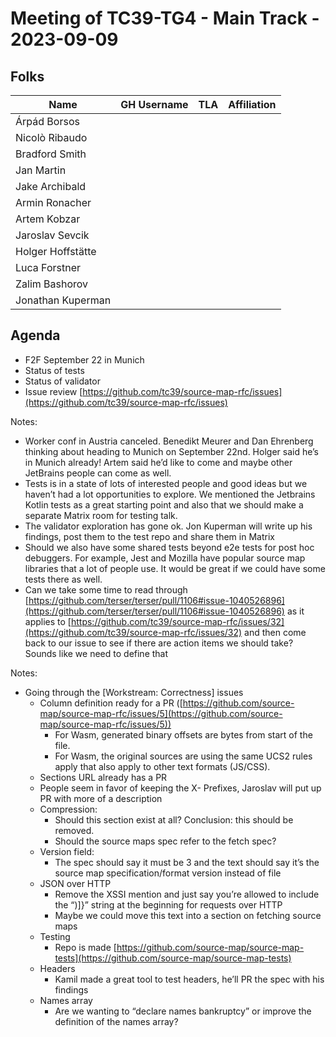 # Meeting of TC39-TG4 - Main Track - 2023-09-09

## Folks

| Name              | GH Username | TLA | Affiliation |
| ----------------- | ----------- | --- | ----------- |
| Árpád Borsos      |             |     |             |
| Nicolò Ribaudo    |             |     |             |
| Bradford Smith    |             |     |             |
| Jan Martin        |             |     |             |
| Jake Archibald    |             |     |             |
| Armin Ronacher    |             |     |             |
| Artem Kobzar      |             |     |             |
| Jaroslav Sevcik   |             |     |             |
| Holger Hoffstätte |             |     |             |
| Luca Forstner     |             |     |             |
| Zalim Bashorov    |             |     |             |
| Jonathan Kuperman |             |     |             |

## Agenda

- F2F September 22 in Munich
- Status of tests
- Status of validator
- Issue review [https://github.com/tc39/source-map-rfc/issues](https://github.com/tc39/source-map-rfc/issues)

Notes:

- Worker conf in Austria canceled. Benedikt Meurer and Dan Ehrenberg thinking about heading to Munich on September 22nd. Holger said he’s in Munich already! Artem said he’d like to come and maybe other JetBrains people can come as well.
- Tests is in a state of lots of interested people and good ideas but we haven’t had a lot opportunities to explore. We mentioned the Jetbrains Kotlin tests as a great starting point and also that we should make a separate Matrix room for testing talk.
- The validator exploration has gone ok. Jon Kuperman will write up his findings, post them to the test repo and share them in Matrix
- Should we also have some shared tests beyond e2e tests for post hoc debuggers. For example, Jest and Mozilla have popular source map libraries that a lot of people use. It would be great if we could have some tests there as well.
- Can we take some time to read through [https://github.com/terser/terser/pull/1106#issue-1040526896](https://github.com/terser/terser/pull/1106#issue-1040526896) as it applies to [https://github.com/tc39/source-map-rfc/issues/32](https://github.com/tc39/source-map-rfc/issues/32) and then come back to our issue to see if there are action items we should take? Sounds like we need to define that

Notes:

- Going through the [Workstream: Correctness] issues
  - Column definition ready for a PR ([https://github.com/source-map/source-map-rfc/issues/5](https://github.com/source-map/source-map-rfc/issues/5))
    - For Wasm, generated binary offsets are bytes from start of the file.
    - For Wasm, the original sources are using the same UCS2 rules apply that also apply to other text formats (JS/CSS).
  - Sections URL already has a PR
  - People seem in favor of keeping the X- Prefixes, Jaroslav will put up PR with more of a description
  - Compression:
    - Should this section exist at all? Conclusion: this should be removed.
    - Should the source maps spec refer to the fetch spec?
  - Version field:
    - The spec should say it must be 3 and the text should say it’s the source map specification/format version instead of file
  - JSON over HTTP
    - Remove the XSSI mention and just say you’re allowed to include the “)]}” string at the beginning for requests over HTTP
    - Maybe we could move this text into a section on fetching source maps
  - Testing
    - Repo is made [https://github.com/source-map/source-map-tests](https://github.com/source-map/source-map-tests)
  - Headers
    - Kamil made a great tool to test headers, he’ll PR the spec with his findings
  - Names array
    - Are we wanting to “declare names bankruptcy” or improve the definition of the names array?
